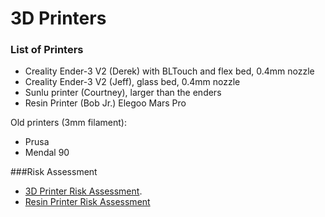 # 3D Printers

### List of Printers

- Creality Ender-3 V2 (Derek) with BLTouch and flex bed, 0.4mm nozzle
- Creality Ender-3 V2 (Jeff), glass bed, 0.4mm nozzle
- Sunlu printer (Courtney), larger than the enders
- Resin Printer (Bob Jr.) Elegoo Mars Pro

Old printers  (3mm filament):
- Prusa 
- Mendal 90 

###Risk Assessment
- [3D Printer Risk Assessment](https://docs.google.com/document/d/13F_mqEcwl8jpON4T8a-jdl3WKjYoNxzUKGc_Y5eh38M/edit?usp=sharing).
- [Resin Printer Risk Assessment](https://docs.google.com/document/d/1gsu6xQNcerGyQyBi3ieNdV3jo-cZCiJkW5b1et0ysE4/edit?usp=sharing)

